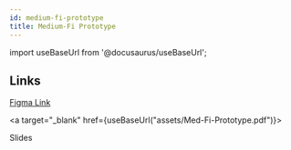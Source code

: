 ```yaml
---
id: medium-fi-prototype
title: Medium-Fi Prototype
---
```


import useBaseUrl from '@docusaurus/useBaseUrl';

## Links

[Figma Link](https://www.figma.com/proto/d1azqt8OHaDjVIs11hnwG9/Full-Medium-Fi-Prototype?scaling=scale-down&node-id=88%3A9695)


<a
  target="_blank"
  href={useBaseUrl("assets/Med-Fi-Prototype.pdf")}>

  Slides

</a>

